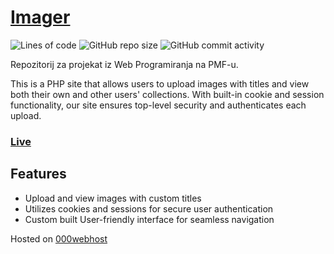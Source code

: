 # <a href="https://imagerluka.000webhostapp.com/index.php" target="_blank">Imager</a>
![Lines of code](https://img.shields.io/tokei/lines/github/momcilovicluka/imager)
![GitHub repo size](https://img.shields.io/github/repo-size/momcilovicluka/imager)
![GitHub commit activity](https://img.shields.io/github/commit-activity/w/momcilovicluka/imager)

Repozitorij za projekat iz Web Programiranja na PMF-u.

This is a PHP site that allows users to upload images with titles and view both their own and other users' collections. With built-in cookie and session functionality, our site ensures top-level security and authenticates each upload.

### <a href="https://peygr.netlify.app/" target="_blank">Live</a>



## Features
- Upload and view images with custom titles
- Utilizes cookies and sessions for secure user authentication
- Custom built User-friendly interface for seamless navigation

Hosted on [000webhost](https://www.000webhost.com/)
